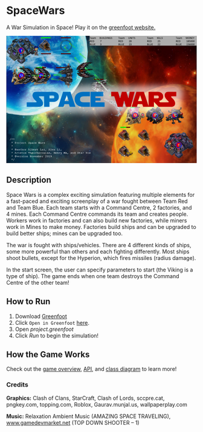 # SpaceWars
A War Simulation in Space!
Play it on the [greenfoot website.](https://www.greenfoot.org/scenarios/24799 "Online Scenario")

![SpaceWars Intro Screen](SpaceWars/images/Intro.png "SpaceWars Intro Screen")

## Description
Space Wars is a complex exciting simulation featuring multiple elements for a fast-paced and exciting screenplay of a war fought between Team Red and Team Blue. Each team starts with a Command Centre, 2 factories, and 4 mines. Each Command Centre commands its team and creates people. Workers work in factories and can also build new factories, while miners work in Mines to make money. Factories build ships and can be upgraded to build better ships; mines can be upgraded too.

The war is fought with ships/vehicles. There are 4 different kinds of ships, some more powerful than others and each fighting differently. Most ships shoot bullets, except for the Hyperion, which fires missiles (radius damage).

In the start screen, the user can specify parameters to start (the Viking is a type of ship). The game ends when one team destroys the Command Centre of the other team!

## How to Run
1. Download [Greenfoot](https://www.greenfoot.org/download)
2. Click `Open in Greenfoot` [here](https://www.greenfoot.org/scenarios/24799).
3. Open *project.greenfoot*
4. Click *Run* to begin the simulation! 

## How the Game Works
Check out the [game overview](Overview.pdf), [API](API.pdf), and [class diagram](ClassDiagrams.pdf) to learn more!


### Credits
**Graphics:** Clash of Clans, StarCraft, Clash of Lords, sccpre.cat, pngkey.com, topping.com, Roblox, Gaurav.munjal.us, wallpaperplay.com

**Music:** Relaxation Ambient Music (AMAZING SPACE TRAVELING), www.gamedevmarket.net (TOP DOWN SHOOTER – 1)